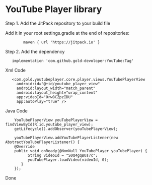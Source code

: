 # YouTube Player library



Step 1. Add the JitPack repository to your build file

Add it in your root settings.gradle at the end of repositories:


	  		maven { url 'https://jitpack.io' }

Step 2. Add the dependency

       implementation 'com.github.gold-devoloper:YouTube:Tag'

Xml Code
       
       <com.gold.youtubeplayer.core.player.views.YouTubePlayerView
         android:id="@+id/youtube_player_view"
         android:layout_width="match_parent"
         android:layout_height="wrap_content"
         app:videoId="Orw8CZpzIDU"
         app:autoPlay="true" />
         
Java Code

        YouTubePlayerView youTubePlayerView = findViewById(R.id.youtube_player_view);
        getLifecycle().addObserver(youTubePlayerView);

        youTubePlayerView.addYouTubePlayerListener(new AbstractYouTubePlayerListener() {
        @Override
        public void onReady(@NonNull YouTubePlayer youTubePlayer) {
              String videoId = "S0Q4gqBUs7c";
              youTubePlayer.loadVideo(videoId, 0);
           }
        });
        
  Done
        
        

